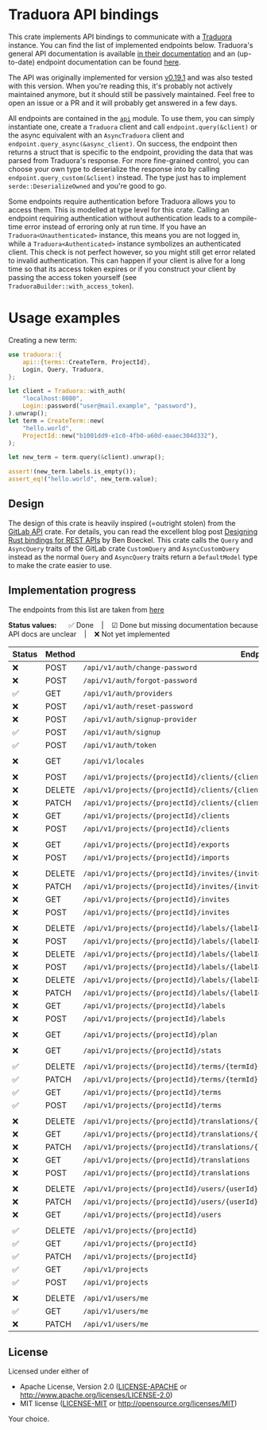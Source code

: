 # Traduora API bindings

This crate implements API bindings to communicate with a [Traduora](https://traduora.co/) instance.
You can find the list of implemented endpoints below. Traduora's general API documentation is available [in their
documentation](https://docs.traduora.co/docs/api/v1/overview) and an (up-to-date) endpoint documentation can be
found [here](https://docs.traduora.co/docs/api/v1/swagger).

The API was originally implemented for version [v0.19.1](https://github.com/ever-co/ever-traduora/releases/tag/v0.19.1) and
was also tested with this version. When you're reading this, it's probably not actively maintained anymore, but it should still
be passively maintained. Feel free to open an issue or a PR and it will probably get answered in a few days.

All endpoints are contained in the [`api`](src/api) module. To use them, you can simply instantiate one, create a `Traduora` client
and call `endpoint.query(&client)` or the async equivalent with an `AsyncTraduora` client and `endpoint.query_async(&async_client)`.
On success, the endpoint then returns a struct that is specific to the endpoint, providing the data that was parsed from Traduora's
response. For more fine-grained control, you can choose your own type to deserialize the response into by calling `endpoint.query_custom(&client)`
instead. The type just has to implement `serde::DeserializeOwned` and you're good to go.

Some endpoints require authentication before Traduora allows you to access them.
This is modelled at type level for this crate. Calling an endpoint requiring authentication without authentication
leads to a compile-time error instead of erroring only at run time. If you have an `Traduora<Unauthenticated>` instance,
this means you are not logged in, while a `Traduora<Authenticated>` instance symbolizes an authenticated client.
This check is not perfect however, so you might still get error related to invalid authentication. This can happen
if your client is alive for a long time so that its access token expires or if you construct your client by passing the
access token yourself (see `TraduoraBuilder::with_access_token`).

# Usage examples

Creating a new term:
```rust no_run
use traduora::{
    api::{terms::CreateTerm, ProjectId},
    Login, Query, Traduora,
};

let client = Traduora::with_auth(
    "localhost:8080",
    Login::password("user@mail.example", "password"),
).unwrap();
let term = CreateTerm::new(
    "hello.world",
    ProjectId::new("b1001dd9-e1c0-4fb0-a60d-eaaec304d332"),
);

let new_term = term.query(&client).unwrap();

assert!(new_term.labels.is_empty());
assert_eq!("hello.world", new_term.value);
```

## Design

The design of this crate is heavily inspired (=outright stolen) from the [GitLab API](https://gitlab.kitware.com/utils/rust-gitlab) crate.
For details, you can read the excellent blog post [Designing Rust bindings for REST APIs](https://plume.benboeckel.net/~/JustAnotherBlog/designing-rust-bindings-for-rest-ap-is) by Ben Boeckel.
This crate calls the `Query` and `AsyncQuery` traits of the GitLab crate `CustomQuery` and `AsyncCustomQuery` instead as the normal
`Query` and `AsyncQuery` traits return a `DefaultModel` type to make the crate easier to use.

## Implementation progress

The endpoints from this list are taken from [here](api.json)

**Status values:** &nbsp;&nbsp;&nbsp;&nbsp; ✅ Done &nbsp;&nbsp; | &nbsp;&nbsp; ☑ Done but missing documentation because API docs are unclear &nbsp;&nbsp; | &nbsp;&nbsp; ❌ Not yet implemented


| Status | Method | Endpoint                                                                                | Type                                       |
|--------|--------|-----------------------------------------------------------------------------------------|--------------------------------------------|
|   ❌   | POST   | `/api/v1/auth/change-password`                                                          |                                            |
|   ❌   | POST   | `/api/v1/auth/forgot-password`                                                          |                                            |
|   ✅   | GET    | `/api/v1/auth/providers`                                                                | [`api::auth::Providers`]                   |
|   ❌   | POST   | `/api/v1/auth/reset-password`                                                           |                                            |
|   ❌   | POST   | `/api/v1/auth/signup-provider`                                                          |                                            |
|   ✅   | POST   | `/api/v1/auth/signup`                                                                   | [`api::auth::Signup`]                      |
|   ✅   | POST   | `/api/v1/auth/token`                                                                    | [`api::auth::Token`]                       |
|        |        |                                                                                         |                                            |
|   ❌   | GET    | `/api/v1/locales`                                                                       |                                            |
|        |        |                                                                                         |                                            |
|   ❌   | POST   | `/api/v1/projects/{projectId}/clients/{clientId}/rotate-secret`                         |                                            |
|   ❌   | DELETE | `/api/v1/projects/{projectId}/clients/{clientId}`                                       |                                            |
|   ❌   | PATCH  | `/api/v1/projects/{projectId}/clients/{clientId}`                                       |                                            |
|   ❌   | GET    | `/api/v1/projects/{projectId}/clients`                                                  |                                            |
|   ❌   | POST   | `/api/v1/projects/{projectId}/clients`                                                  |                                            |
|        |        |                                                                                         |                                            |
|   ❌   | GET    | `/api/v1/projects/{projectId}/exports`                                                  |                                            |
|   ❌   | POST   | `/api/v1/projects/{projectId}/imports`                                                  |                                            |
|        |        |                                                                                         |                                            |
|   ❌   | DELETE | `/api/v1/projects/{projectId}/invites/{inviteId}`                                       |                                            |
|   ❌   | PATCH  | `/api/v1/projects/{projectId}/invites/{inviteId}`                                       |                                            |
|   ❌   | GET    | `/api/v1/projects/{projectId}/invites`                                                  |                                            |
|   ❌   | POST   | `/api/v1/projects/{projectId}/invites`                                                  |                                            |
|        |        |                                                                                         |                                            |
|   ❌   | DELETE | `/api/v1/projects/{projectId}/labels/{labelId}/terms/{termId}/translations/{localeCode}`|                                            |
|   ❌   | POST   | `/api/v1/projects/{projectId}/labels/{labelId}/terms/{termId}/translations/{localeCode}`|                                            |
|   ❌   | DELETE | `/api/v1/projects/{projectId}/labels/{labelId}/terms/{termId}`                          |                                            |
|   ❌   | POST   | `/api/v1/projects/{projectId}/labels/{labelId}/terms/{termId}`                          |                                            |
|   ❌   | DELETE | `/api/v1/projects/{projectId}/labels/{labelId}`                                         |                                            |
|   ❌   | PATCH  | `/api/v1/projects/{projectId}/labels/{labelId}`                                         |                                            |
|   ❌   | GET    | `/api/v1/projects/{projectId}/labels`                                                   |                                            |
|   ❌   | POST   | `/api/v1/projects/{projectId}/labels`                                                   |                                            |
|        |        |                                                                                         |                                            |
|   ❌   | GET    | `/api/v1/projects/{projectId}/plan`                                                     |                                            |
|        |        |                                                                                         |                                            |
|   ❌   | GET    | `/api/v1/projects/{projectId}/stats`                                                    |                                            |
|        |        |                                                                                         |                                            |
|   ✅   | DELETE | `/api/v1/projects/{projectId}/terms/{termId}`                                           | [`api::terms::DeleteTerm`]                 |
|   ✅   | PATCH  | `/api/v1/projects/{projectId}/terms/{termId}`                                           | [`api::terms::EditTerm`]                   |
|   ✅   | GET    | `/api/v1/projects/{projectId}/terms`                                                    | [`api::terms::Terms`]                      |
|   ✅   | POST   | `/api/v1/projects/{projectId}/terms`                                                    | [`api::terms::CreateTerm`]                 |
|        |        |                                                                                         |                                            |
|   ❌   | DELETE | `/api/v1/projects/{projectId}/translations/{localeCode}`                                |                                            |
|   ❌   | GET    | `/api/v1/projects/{projectId}/translations/{localeCode}`                                |                                            |
|   ❌   | PATCH  | `/api/v1/projects/{projectId}/translations/{localeCode}`                                |                                            |
|   ❌   | GET    | `/api/v1/projects/{projectId}/translations`                                             |                                            |
|   ❌   | POST   | `/api/v1/projects/{projectId}/translations`                                             |                                            |
|        |        |                                                                                         |                                            |
|   ❌   | DELETE | `/api/v1/projects/{projectId}/users/{userId}`                                           |                                            |
|   ❌   | PATCH  | `/api/v1/projects/{projectId}/users/{userId}`                                           |                                            |
|   ❌   | GET    | `/api/v1/projects/{projectId}/users`                                                    |                                            |
|        |        |                                                                                         |                                            |
|   ✅   | DELETE | `/api/v1/projects/{projectId}`                                                          | [`api::projects::DeleteProject`]           |
|   ✅   | GET    | `/api/v1/projects/{projectId}`                                                          | [`api::projects::ShowProject`]             |
|   ✅   | PATCH  | `/api/v1/projects/{projectId}`                                                          | [`api::projects::EditProject`]             |
|   ✅   | GET    | `/api/v1/projects`                                                                      | [`api::projects::Projects`]                |
|   ✅   | POST   | `/api/v1/projects`                                                                      | [`api::projects::CreateProject`]           |
|        |        |                                                                                         |                                            |
|   ❌   | DELETE | `/api/v1/users/me`                                                                      |                                            |
|   ✅   | GET    | `/api/v1/users/me`                                                                      | [`api::users::Me`]                         |
|   ❌   | PATCH  | `/api/v1/users/me`                                                                      |                                            |

## License

Licensed under either of

- Apache License, Version 2.0
  ([LICENSE-APACHE](LICENSE-Apache-2.0) or <http://www.apache.org/licenses/LICENSE-2.0>)
- MIT license
  ([LICENSE-MIT](LICENSE-MIT) or <http://opensource.org/licenses/MIT>)

Your choice.